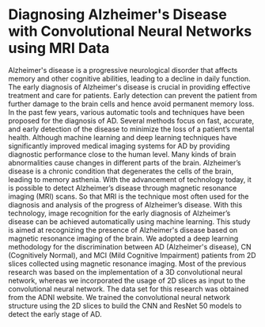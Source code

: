 # Diagnosing Alzheimer's Disease with Convolutional Neural Networks using MRI Data

Alzheimer's disease is a progressive neurological disorder that affects memory and other cognitive abilities, leading
to a decline in daily function. The early diagnosis of Alzheimer's disease is crucial in providing effective treatment
and care for patients. Early detection can prevent the patient from further damage to the brain cells and hence
avoid permanent memory loss. In the past few years, various automatic tools and techniques have been proposed
for the diagnosis of AD. Several methods focus on fast, accurate, and early detection of the disease to minimize the
loss of a patient’s mental health. Although machine learning and deep learning techniques have significantly
improved medical imaging systems for AD by providing diagnostic performance close to the human level. Many
kinds of brain abnormalities cause changes in different parts of the brain. Alzheimer’s disease is a chronic condition
that degenerates the cells of the brain, leading to memory asthenia. With the advancement of technology today, it
is possible to detect Alzheimer’s disease through magnetic resonance imaging (MRI) scans. So that MRI is the
technique most often used for the diagnosis and analysis of the progress of Alzheimer’s disease. With this
technology, image recognition for the early diagnosis of Alzheimer’s disease can be achieved automatically using
machine learning.
This study is aimed at recognizing the presence of Alzheimer's disease based on magnetic resonance imaging of
the brain. We adopted a deep learning methodology for the discrimination between AD (Alzheimer's disease), CN
(Cognitively Normal), and MCI (Mild Cognitive Impairment) patients from 2D slices collected using magnetic
resonance imaging. Most of the previous research was based on the implementation of a 3D convolutional neural
network, whereas we incorporated the usage of 2D slices as input to the convolutional neural network. The data
set for this research was obtained from the ADNI website. We trained the convolutional neural network structure
using the 2D slices to build the CNN and ResNet 50 models to detect the early stage of AD.